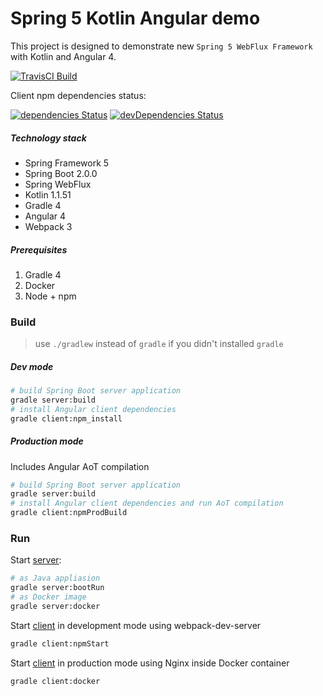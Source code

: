 Spring 5 Kotlin Angular demo
=============
This project is designed to demonstrate new `Spring 5 WebFlux Framework` with Kotlin and Angular 4.

[![TravisCI Build](https://travis-ci.org/hiper2d/spring-kotlin-angular-demo.svg)](https://travis-ci.org/hiper2d/spring-kotlin-angular-demo)

Client npm dependencies status:

[![dependencies Status](https://david-dm.org/hiper2d/spring-kotlin-angular-demo/status.svg?path=client)](https://david-dm.org/hiper2d/spring-kotlin-angular-demo?path=client)
[![devDependencies Status](https://david-dm.org/hiper2d/spring-kotlin-angular-demo/dev-status.svg?path=client)](https://david-dm.org/hiper2d/spring-kotlin-angular-demo?path=client&type=dev)

##### Technology stack
* Spring Framework 5
* Spring Boot 2.0.0
* Spring WebFlux
* Kotlin 1.1.51
* Gradle 4
* Angular 4
* Webpack 3

##### Prerequisites
1. Gradle 4
2. Docker
3. Node + npm

### Build
> use `./gradlew` instead of `gradle` if you didn't installed `gradle`
##### Dev mode
```bash
# build Spring Boot server application
gradle server:build
# install Angular client dependencies
gradle client:npm_install
```
##### Production mode
Includes Angular AoT compilation
```bash
# build Spring Boot server application
gradle server:build
# install Angular client dependencies and run AoT compilation
gradle client:npmProdBuild
```
### Run
Start [server](./server/):
```bash
# as Java appliasion
gradle server:bootRun
# as Docker image
gradle server:docker
```
Start [client](./client/) in development mode using webpack-dev-server
```bash
gradle client:npmStart
```
Start [client](./client/) in production mode using Nginx inside Docker container
```bash
gradle client:docker
```
